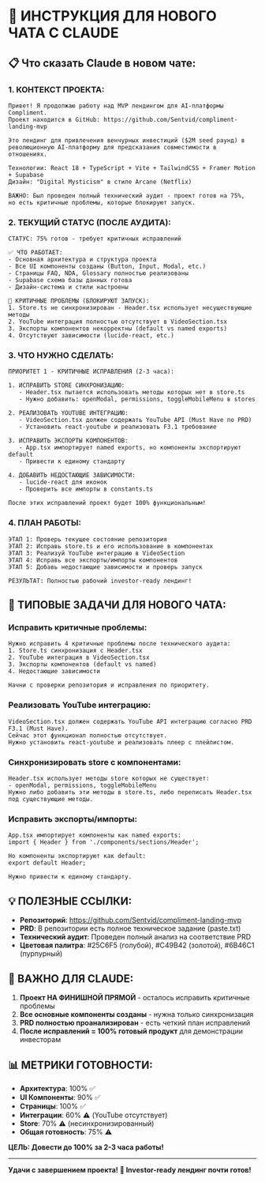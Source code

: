 # 🔄 ИНСТРУКЦИЯ ДЛЯ НОВОГО ЧАТА С CLAUDE

## 📋 Что сказать Claude в новом чате:

### 1. КОНТЕКСТ ПРОЕКТА:
```
Привет! Я продолжаю работу над MVP лендингом для AI-платформы Compliment. 
Проект находится в GitHub: https://github.com/Sentvid/compliment-landing-mvp

Это лендинг для привлечения венчурных инвестиций ($2M seed раунд) в 
революционную AI-платформу для предсказания совместимости в отношениях.

Технологии: React 18 + TypeScript + Vite + TailwindCSS + Framer Motion + Supabase
Дизайн: "Digital Mysticism" в стиле Arcane (Netflix)

ВАЖНО: Был проведен полный технический аудит - проект готов на 75%, 
но есть критичные проблемы, которые блокируют запуск.
```

### 2. ТЕКУЩИЙ СТАТУС (ПОСЛЕ АУДИТА):
```
СТАТУС: 75% готов - требует критичных исправлений

✅ ЧТО РАБОТАЕТ:
- Основная архитектура и структура проекта
- Все UI компоненты созданы (Button, Input, Modal, etc.)
- Страницы FAQ, NDA, Glossary полностью реализованы
- Supabase схема базы данных готова
- Дизайн-система и стили настроены

🚨 КРИТИЧНЫЕ ПРОБЛЕМЫ (БЛОКИРУЮТ ЗАПУСК):
1. Store.ts не синхронизирован - Header.tsx использует несуществующие методы
2. YouTube интеграция полностью отсутствует в VideoSection.tsx
3. Экспорты компонентов некорректны (default vs named exports)
4. Отсутствуют зависимости (lucide-react, etc.)
```

### 3. ЧТО НУЖНО СДЕЛАТЬ:
```
ПРИОРИТЕТ 1 - КРИТИЧНЫЕ ИСПРАВЛЕНИЯ (2-3 часа):

1. ИСПРАВИТЬ STORE СИНХРОНИЗАЦИЮ:
   - Header.tsx пытается использовать методы которых нет в store.ts
   - Нужно добавить: openModal, permissions, toggleMobileMenu в stores

2. РЕАЛИЗОВАТЬ YOUTUBE ИНТЕГРАЦИЮ:
   - VideoSection.tsx должен содержать YouTube API (Must Have по PRD)
   - Установить react-youtube и реализовать F3.1 требование

3. ИСПРАВИТЬ ЭКСПОРТЫ КОМПОНЕНТОВ:
   - App.tsx импортирует named exports, но компоненты экспортируют default
   - Привести к единому стандарту

4. ДОБАВИТЬ НЕДОСТАЮЩИЕ ЗАВИСИМОСТИ:
   - lucide-react для иконок
   - Проверить все импорты в constants.ts

После этих исправлений проект будет 100% функциональным!
```

### 4. ПЛАН РАБОТЫ:
```
ЭТАП 1: Проверь текущее состояние репозитория
ЭТАП 2: Исправь store.ts и его использование в компонентах  
ЭТАП 3: Реализуй YouTube интеграцию в VideoSection
ЭТАП 4: Исправь все экспорты/импорты компонентов
ЭТАП 5: Добавь недостающие зависимости и проверь запуск

РЕЗУЛЬТАТ: Полностью рабочий investor-ready лендинг!
```

## 🎯 ТИПОВЫЕ ЗАДАЧИ ДЛЯ НОВОГО ЧАТА:

### Исправить критичные проблемы:
```
Нужно исправить 4 критичные проблемы после технического аудита:
1. Store.ts синхронизация с Header.tsx
2. YouTube интеграция в VideoSection.tsx  
3. Экспорты компонентов (default vs named)
4. Недостающие зависимости

Начни с проверки репозитория и исправления по приоритету.
```

### Реализовать YouTube интеграцию:
```
VideoSection.tsx должен содержать YouTube API интеграцию согласно PRD F3.1 (Must Have).
Сейчас этот функционал полностью отсутствует. 
Нужно установить react-youtube и реализовать плеер с плейлистом.
```

### Синхронизировать store с компонентами:
```
Header.tsx использует методы store которых не существует:
- openModal, permissions, toggleMobileMenu
Нужно либо добавить эти методы в store.ts, либо переписать Header.tsx 
под существующие методы.
```

### Исправить экспорты/импорты:
```
App.tsx импортирует компоненты как named exports:
import { Header } from './components/sections/Header';

Но компоненты экспортируют как default:
export default Header;

Нужно привести к единому стандарту.
```

## 💡 ПОЛЕЗНЫЕ ССЫЛКИ:

- **Репозиторий**: https://github.com/Sentvid/compliment-landing-mvp
- **PRD**: В репозитории есть полное техническое задание (paste.txt)
- **Технический аудит**: Проведен полный анализ на соответствие PRD
- **Цветовая палитра**: #25C6F5 (голубой), #C49B42 (золотой), #6B46C1 (пурпурный)

## 🚨 ВАЖНО ДЛЯ CLAUDE:

1. **Проект НА ФИНИШНОЙ ПРЯМОЙ** - осталось исправить критичные проблемы
2. **Все основные компоненты созданы** - нужна только синхронизация
3. **PRD полностью проанализирован** - есть четкий план исправлений
4. **После исправлений = 100% готовый продукт** для демонстрации инвесторам

## 📊 МЕТРИКИ ГОТОВНОСТИ:
- **Архитектура**: 100% ✅
- **UI Компоненты**: 90% ✅  
- **Страницы**: 100% ✅
- **Интеграции**: 60% ⚠️ (YouTube отсутствует)
- **Store**: 70% ⚠️ (несинхронизированный)
- **Общая готовность**: 75% ⚠️

**ЦЕЛЬ: Довести до 100% за 2-3 часа работы!**

---

**Удачи с завершением проекта! 🚀 Investor-ready лендинг почти готов!**